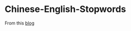 # Chinese-English-Stopwords

From this [blog](https://www.cnblogs.com/ibook360/archive/2011/11/23/2260397.html)
